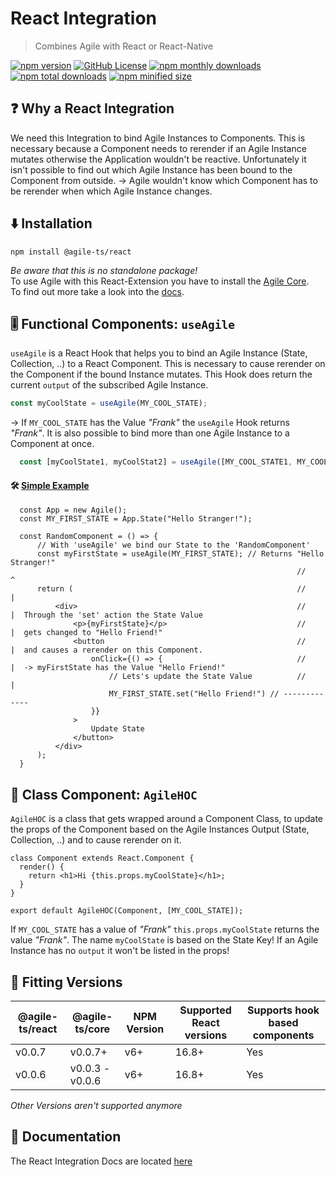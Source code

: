 # React Integration

> Combines Agile with React or React-Native

<a href="https://npm.im/@agile-ts/react">
  <img src="https://img.shields.io/npm/v/@agile-ts/react.svg" alt="npm version"></a>
 <a href="https://github.com/agile-ts/agile">
  <img src="https://img.shields.io/github/license/agile-ts/agile.svg" alt="GitHub License"></a>
<a href="https://npm.im/@agile-ts/react">
  <img src="https://img.shields.io/npm/dm/@agile-ts/react.svg" alt="npm monthly downloads"></a>
<a href="https://npm.im/@agile-ts/react">
  <img src="https://img.shields.io/npm/dt/@agile-ts/react.svg" alt="npm total downloads"></a>
<a href="https://npm.im/@agile-ts/react">
  <img src="https://img.shields.io/bundlephobia/min/@agile-ts/react.svg" alt="npm minified size"></a>

## ❓ Why a React Integration
We need this Integration to bind Agile Instances to Components.
This is necessary because a Component needs to rerender
if an Agile Instance mutates otherwise the Application wouldn't be reactive.
Unfortunately it isn't possible to find out which Agile Instance has been bound to the Component from outside. 
-> Agile wouldn't know which Component has to be rerender when which Agile Instance changes.

  
## ⬇️ Installation
```
npm install @agile-ts/react
```
_Be aware that this is no standalone package!_ <br />
To use Agile with this React-Extension you have to install the [Agile Core](https://www.npmjs.com/package/@agile-ts/core). <br />
To find out more take a look into the [docs](https://www.agile-ts.org/docs).
    
## 🎚 Functional Components: `useAgile`
`useAgile` is a React Hook that helps you to bind an Agile Instance (State, Collection, ..) to a React Component.
This is necessary to cause rerender on the Component if the bound Instance mutates.
This Hook does return the current `output` of the subscribed Agile Instance.
```ts
const myCoolState = useAgile(MY_COOL_STATE); 
```
-> If `MY_COOL_STATE` has the Value _"Frank"_ the `useAgile` Hook returns _"Frank"_.
It is also possible to bind more than one Agile Instance to a Component at once.
```ts
  const [myCoolState1, myCoolStat2] = useAgile([MY_COOL_STATE1, MY_COOL_STATE2]);
  ```

#### 🛠 [Simple Example](https://codesandbox.io/s/agilets-first-state-f12cz?file=/src/RandomComponent.js)
```tsx
  const App = new Agile();
  const MY_FIRST_STATE = App.State("Hello Stranger!");
  
  const RandomComponent = () => {
      // With 'useAgile' we bind our State to the 'RandomComponent'
      const myFirstState = useAgile(MY_FIRST_STATE); // Returns "Hello Stranger!"
                                                                //       ^
      return (                                                  //       |
          <div>                                                 //       |  Through the 'set' action the State Value 
              <p>{myFirstState}</p>                             //       |  gets changed to "Hello Friend!" 
              <button                                           //       |  and causes a rerender on this Component.
                  onClick={() => {                              //       |  -> myFirstState has the Value "Hello Friend!"
                      // Lets's update the State Value          //       |
                      MY_FIRST_STATE.set("Hello Friend!") // -------------
                  }}
              >
                  Update State
              </button>
          </div>
      );
  }
```

## 🗿 Class Component: `AgileHOC`
`AgileHOC` is a class that gets wrapped around a Component Class, to update the props of the Component
based on the Agile Instances Output (State, Collection, ..) and to cause rerender on it.
```tsx
class Component extends React.Component {
  render() {
    return <h1>Hi {this.props.myCoolState}</h1>;
  }
}

export default AgileHOC(Component, [MY_COOL_STATE]);
```
If `MY_COOL_STATE` has a value of _"Frank"_ `this.props.myCoolState` returns the value _"Frank"_.
The name `myCoolState` is based on the State Key! 
If an Agile Instance has no `output` it won't be listed in the props!

## 🔑 Fitting Versions
| @agile-ts/react | @agile-ts/core          | NPM Version              | Supported React versions | Supports hook based components    |
| --------------- | ----------------------- | ------------------------ | -------------------------|---------------------------------- |
| v0.0.7          | v0.0.7+                 | v6+                      | 16.8+                    | Yes                               |
| v0.0.6          | v0.0.3 - v0.0.6         | v6+                      | 16.8+                    | Yes                               | 
_Other Versions aren't supported anymore_

## 📄 Documentation
The React Integration Docs are located [here](https://agile-ts.org/docs/)
